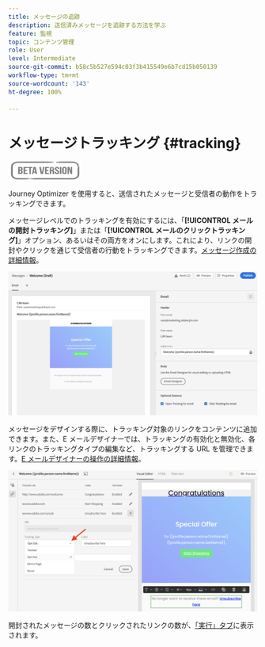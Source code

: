 ```yaml
---
title: メッセージの追跡
description: 送信済みメッセージを追跡する方法を学ぶ
feature: 監視
topic: コンテンツ管理
role: User
level: Intermediate
source-git-commit: b58c5b527e594c03f3b415549e6b7cd15b050139
workflow-type: tm+mt
source-wordcount: '143'
ht-degree: 100%

---
```


# メッセージトラッキング {#tracking}

![](assets/do-not-localize/badge.png)

Journey Optimizer を使用すると、送信されたメッセージと受信者の動作をトラッキングできます。

メッセージレベルでのトラッキングを有効にするには、「**[!UICONTROL メールの開封トラッキング]**」または「**[!UICONTROL メールのクリックトラッキング]**」オプション、あるいはその両方をオンにします。これにより、リンクの開封やクリックを通じて受信者の行動をトラッキングできます。[メッセージ作成の詳細情報](create-message.md)。

![](assets/message-tracking.png)

メッセージをデザインする際に、トラッキング対象のリンクをコンテンツに追加できます。また、E メールデザイナーでは、トラッキングの有効化と無効化、各リンクのトラッキングタイプの編集など、トラッキングする URL を管理できます。[E メールデザイナーの操作の詳細情報](create-email-content.md)。

![](assets/message-tracked-links.png)

開封されたメッセージの数とクリックされたリンクの数が、[「実行」タブ](message-monitoring.md)に表示されます。
